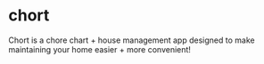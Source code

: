 # chort
Chort is a chore chart + house management app designed to make maintaining your home easier + more convenient!
